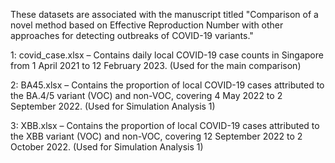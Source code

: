 These datasets are associated with the manuscript titled "Comparison of a novel method based on Effective Reproduction Number with other approaches for detecting outbreaks of COVID-19 variants."

1: covid_case.xlsx – Contains daily local COVID-19 case counts in Singapore from 1 April 2021 to 12 February 2023. (Used for the main comparison)

2: BA45.xlsx – Contains the proportion of local COVID-19 cases attributed to the BA.4/5 variant (VOC) and non-VOC, covering 4 May 2022 to 2 September 2022. (Used for Simulation Analysis 1)

3: XBB.xlsx – Contains the proportion of local COVID-19 cases attributed to the XBB variant (VOC) and non-VOC, covering 12 September 2022 to 2 October 2022. (Used for Simulation Analysis 1)
